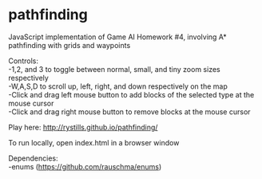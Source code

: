 # pathfinding  
JavaScript implementation of Game AI Homework #4, involving A* pathfinding with grids and waypoints  
  
Controls:  
-1,2, and 3 to toggle between normal, small, and tiny zoom sizes respectively  
-W,A,S,D to scroll up, left, right, and down respectively on the map  
-Click and drag left mouse button to add blocks of the selected type at the mouse cursor  
-Click and drag right mouse button to remove blocks at the mouse cursor  
  
Play here: http://rystills.github.io/pathfinding/  
  
To run locally, open index.html in a browser window  
  
Dependencies:  
-enums (https://github.com/rauschma/enums)	